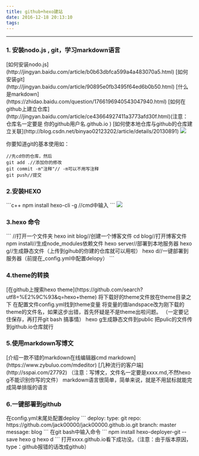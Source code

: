 ```yaml
---
title: github+hexo建站
date: 2016-12-18 20:13:10
tags:
---
```





------

<h3>  1.  安装nodo.js ,  git，学习markdown语言</h3>
[如何安装nodo.js](http://jingyan.baidu.com/article/b0b63dbfca599a4a483070a5.html)       [如何安装git](http://jingyan.baidu.com/article/90895e0fb3495f64ed6b0b50.html)
[什么是markdown](https://zhidao.baidu.com/question/1766196940543047940.html)
[如何在github上建立仓库](http://jingyan.baidu.com/article/ce43664927411a3773afd30f.html)(注意：仓库名一定要是     你的github用户名.github.io    )
[如何使本地仓库与github的仓库建立关联](http://blog.csdn.net/binyao02123202/article/details/20130891)
<img src='http://img.027cgb.cn/20170711/20177119681775731906.png' />

你要知道git的基本使用如：
```
//先cd你的仓库，然后
git add .//添加你的修改
git commit -m"注释"// -m可以不用写注释
git push//提交
```
<h3>2.安装HEXO</h3>
```c++
npm install hexo-cli -g    //cmd中输入
```

<img src='http://img.027cgb.cn/20170711/20177112501775731906.png' />

<h3>3.hexo 命令</h3>
```
//打开一个文件夹
hexo init blog//创建一个博客文件
cd blog//打开博客文件
npm install//生成node_modules依赖文件
hexo server//部署到本地服务器
hexo g//生成静态文件（上传到gihub的你建的仓库就可以用啦）
hexo d//一键部署到服务器（前提在_config.yml中配置delopy）
```
<h3>4.theme的转换</h3>
[在github上搜索hexo theme](https://github.com/search?utf8=%E2%9C%93&q=hexo+theme)
将下载好的theme文件放在theme目录之下
在配置文件config.yml找到theme变量
将变量的值landspace改为刚下载的theme的文件名，如果这步出错，首先怀疑是不是theme出啦问题。
（一定要记住保存，再打开git bash 搞事情）
hexo g生成静态文件到public
把pulic的文件传到github.io仓库就行

<h3>5.使用markdown写博文</h3>
[介绍一款不错的markdown在线编辑器cmd markdown](https://www.zybuluo.com/mdeditor)
[几种流行的客户端](http://sspai.com/27792)
（注意：写博文，文件名一定要是xxxx.md,不然hexo g不能识别你写的文件）
markdown语言很简单，简单来说，就是不用鼠标就能完成简单排版的语言

<h3>6.一键部署到github</h3>
在config.yml末尾处配置deploy
```
deploy:
  type: git
  repo: https://github.com/jack00000/jack00000.github.io.git
  branch: master
  message: blog
```
  在git bash中输入命令
```
  npm install hexo-deployer-git --save
  hexo g
  hexo d
```
打开xxxx.github.io看下成功没。（注意：由于版本原因，type：github报错的话改成github）
